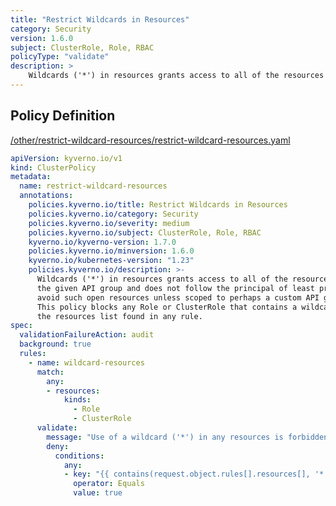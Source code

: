 ```yaml
---
title: "Restrict Wildcards in Resources"
category: Security
version: 1.6.0
subject: ClusterRole, Role, RBAC
policyType: "validate"
description: >
    Wildcards ('*') in resources grants access to all of the resources referenced by the given API group and does not follow the principal of least privilege. As much as possible, avoid such open resources unless scoped to perhaps a custom API group. This policy blocks any Role or ClusterRole that contains a wildcard entry in the resources list found in any rule.
---
```


## Policy Definition
<a href="https://github.com/kyverno/policies/raw/main//other/restrict-wildcard-resources/restrict-wildcard-resources.yaml" target="-blank">/other/restrict-wildcard-resources/restrict-wildcard-resources.yaml</a>

```yaml
apiVersion: kyverno.io/v1
kind: ClusterPolicy
metadata:
  name: restrict-wildcard-resources
  annotations:
    policies.kyverno.io/title: Restrict Wildcards in Resources
    policies.kyverno.io/category: Security
    policies.kyverno.io/severity: medium
    policies.kyverno.io/subject: ClusterRole, Role, RBAC
    kyverno.io/kyverno-version: 1.7.0
    policies.kyverno.io/minversion: 1.6.0
    kyverno.io/kubernetes-version: "1.23"
    policies.kyverno.io/description: >-
      Wildcards ('*') in resources grants access to all of the resources referenced by
      the given API group and does not follow the principal of least privilege. As much as possible,
      avoid such open resources unless scoped to perhaps a custom API group.
      This policy blocks any Role or ClusterRole that contains a wildcard entry in
      the resources list found in any rule.
spec:
  validationFailureAction: audit
  background: true
  rules:
    - name: wildcard-resources
      match:
        any:
        - resources:
            kinds:
              - Role
              - ClusterRole
      validate:
        message: "Use of a wildcard ('*') in any resources is forbidden."
        deny:
          conditions:
            any:
            - key: "{{ contains(request.object.rules[].resources[], '*') }}"
              operator: Equals
              value: true
```

